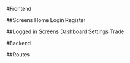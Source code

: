 #Frontend

##Screens
Home
Login
Register

##Logged in Screens
Dashboard
Settings
Trade

#Backend

##Routes
